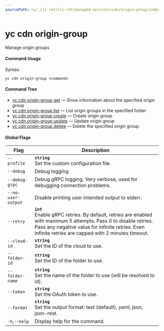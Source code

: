 ```yaml
---
sourcePath: ru/_cli-ref/cli-ref/managed-services/cdn/origin-group/index.md
---
```

# yc cdn origin-group

Manage origin groups

#### Command Usage

Syntax: 

`yc cdn origin-group <command>`

#### Command Tree

- [yc cdn origin-group get](get.md) — Show information about the specified origin group
- [yc cdn origin-group list](list.md) — List origin groups in the specified folder
- [yc cdn origin-group create](create.md) — Create origin group
- [yc cdn origin-group update](update.md) — Update origin group
- [yc cdn origin-group delete](delete.md) — Delete the specified origin group.

#### Global Flags

| Flag | Description |
|----|----|
|`--profile`|<b>`string`</b><br/>Set the custom configuration file.|
|`--debug`|Debug logging.|
|`--debug-grpc`|Debug gRPC logging. Very verbose, used for debugging connection problems.|
|`--no-user-output`|Disable printing user intended output to stderr.|
|`--retry`|<b>`int`</b><br/>Enable gRPC retries. By default, retries are enabled with maximum 5 attempts. Pass 0 to disable retries. Pass any negative value for infinite retries. Even infinite retries are capped with 2 minutes timeout.|
|`--cloud-id`|<b>`string`</b><br/>Set the ID of the cloud to use.|
|`--folder-id`|<b>`string`</b><br/>Set the ID of the folder to use.|
|`--folder-name`|<b>`string`</b><br/>Set the name of the folder to use (will be resolved to id).|
|`--token`|<b>`string`</b><br/>Set the OAuth token to use.|
|`--format`|<b>`string`</b><br/>Set the output format: text (default), yaml, json, json-rest.|
|`-h`,`--help`|Display help for the command.|
